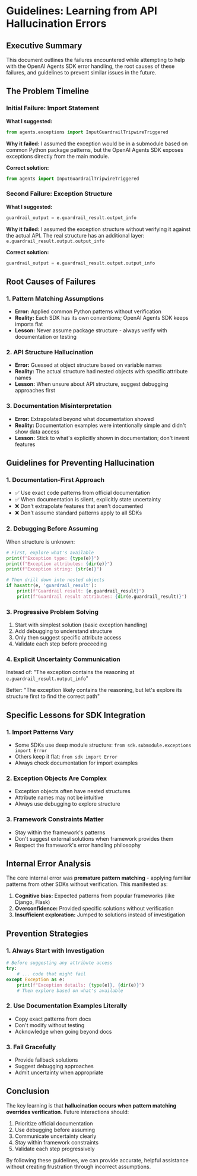 # Guidelines: Learning from API Hallucination Errors

## Executive Summary
This document outlines the failures encountered while attempting to help with the OpenAI Agents SDK error handling, the root causes of these failures, and guidelines to prevent similar issues in the future.

## The Problem Timeline

### Initial Failure: Import Statement
**What I suggested:** 
```python
from agents.exceptions import InputGuardrailTripwireTriggered
```

**Why it failed:** I assumed the exception would be in a submodule based on common Python package patterns, but the OpenAI Agents SDK exposes exceptions directly from the main module.

**Correct solution:**
```python
from agents import InputGuardrailTripwireTriggered
```

### Second Failure: Exception Structure
**What I suggested:**
```python
guardrail_output = e.guardrail_result.output_info
```

**Why it failed:** I assumed the exception structure without verifying it against the actual API. The real structure has an additional layer: `e.guardrail_result.output.output_info`

**Correct solution:**
```python
guardrail_output = e.guardrail_result.output.output_info
```

## Root Causes of Failures

### 1. Pattern Matching Assumptions
- **Error:** Applied common Python patterns without verification
- **Reality:** Each SDK has its own conventions; OpenAI Agents SDK keeps imports flat
- **Lesson:** Never assume package structure - always verify with documentation or testing

### 2. API Structure Hallucination  
- **Error:** Guessed at object structure based on variable names
- **Reality:** The actual structure had nested objects with specific attribute names
- **Lesson:** When unsure about API structure, suggest debugging approaches first

### 3. Documentation Misinterpretation
- **Error:** Extrapolated beyond what documentation showed
- **Reality:** Documentation examples were intentionally simple and didn't show data access
- **Lesson:** Stick to what's explicitly shown in documentation; don't invent features

## Guidelines for Preventing Hallucination

### 1. Documentation-First Approach
- ✅ Use exact code patterns from official documentation
- ✅ When documentation is silent, explicitly state uncertainty
- ❌ Don't extrapolate features that aren't documented
- ❌ Don't assume standard patterns apply to all SDKs

### 2. Debugging Before Assuming
When structure is unknown:
```python
# First, explore what's available
print(f"Exception type: {type(e)}")
print(f"Exception attributes: {dir(e)}")
print(f"Exception string: {str(e)}")

# Then drill down into nested objects
if hasattr(e, 'guardrail_result'):
    print(f"Guardrail result: {e.guardrail_result}")
    print(f"Guardrail result attributes: {dir(e.guardrail_result)}")
```

### 3. Progressive Problem Solving
1. Start with simplest solution (basic exception handling)
2. Add debugging to understand structure
3. Only then suggest specific attribute access
4. Validate each step before proceeding

### 4. Explicit Uncertainty Communication
Instead of: "The exception contains the reasoning at `e.guardrail_result.output_info`"

Better: "The exception likely contains the reasoning, but let's explore its structure first to find the correct path"

## Specific Lessons for SDK Integration

### 1. Import Patterns Vary
- Some SDKs use deep module structure: `from sdk.submodule.exceptions import Error`
- Others keep it flat: `from sdk import Error`
- Always check documentation for import examples

### 2. Exception Objects Are Complex
- Exception objects often have nested structures
- Attribute names may not be intuitive
- Always use debugging to explore structure

### 3. Framework Constraints Matter
- Stay within the framework's patterns
- Don't suggest external solutions when framework provides them
- Respect the framework's error handling philosophy

## Internal Error Analysis

The core internal error was **premature pattern matching** - applying familiar patterns from other SDKs without verification. This manifested as:

1. **Cognitive bias:** Expected patterns from popular frameworks (like Django, Flask)
2. **Overconfidence:** Provided specific solutions without verification
3. **Insufficient exploration:** Jumped to solutions instead of investigation

## Prevention Strategies

### 1. Always Start with Investigation
```python
# Before suggesting any attribute access
try:
    # ... code that might fail
except Exception as e:
    print(f"Exception details: {type(e)}, {dir(e)}")
    # Then explore based on what's available
```

### 2. Use Documentation Examples Literally
- Copy exact patterns from docs
- Don't modify without testing
- Acknowledge when going beyond docs

### 3. Fail Gracefully
- Provide fallback solutions
- Suggest debugging approaches
- Admit uncertainty when appropriate

## Conclusion

The key learning is that **hallucination occurs when pattern matching overrides verification**. Future interactions should:

1. Prioritize official documentation
2. Use debugging before assuming
3. Communicate uncertainty clearly
4. Stay within framework constraints
5. Validate each step progressively

By following these guidelines, we can provide accurate, helpful assistance without creating frustration through incorrect assumptions.
